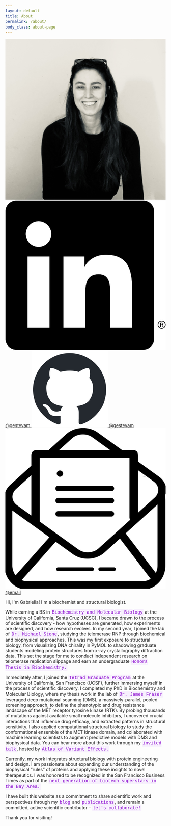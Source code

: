```yaml
---
layout: default
title: About
permalink: /about/
body_class: about-page
---
```

<div class="content about-page">
  <div class="figure">
    <img src="/static/img/abt/IMG_6854.jpg" alt="A description of the image" style="max-width: 100%;">
    <div class="social-links">
      <a href="https://www.linkedin.com/in/gestevam" target="_blank">
        <img src="/static/img/social/InBug-Black.png" alt="LinkedIn" class="social-icon"> @gestevam
      </a>
      <a href="https://github.com/gestevam" target="_blank">
        <img src="/static/img/social/github-mark.png" alt="GitHub" class="social-icon"> @gestevam
      </a>
      <a href="/contact">
          <img src="/static/img/social/email-icon.png" alt="Email" class="social-icon"> @email
      </a>
    </div>
  </div>
  <div class="text-block">

  <p>Hi, I'm Gabriella! I'm a biochemist and structural biologist.<p>

  <p>While earning a BS in <a href="https://science.ucsc.edu/department/chemistry/" style="background-color: #F7F0FD; font-family: Courier, monospace; padding: 2px 2px; color: #8806CE; text-decoration: none;">Biochemistry and Molecular Biology</a> at the University of California, Santa Cruz (UCSC), I became drawn to the process of scientific discovery - how hypotheses are generated, how experiments are designed, and how research evolves. In my second year, I joined the lab of <a href="https://stone.chemistry.ucsc.edu/" style="background-color: #F7F0FD; font-family: Courier, monospace; padding: 2px 2px; color: #8806CE; text-decoration: none;"> Dr. Michael Stone</a>, studying the telomerase RNP through biochemical and biophysical approaches. This was my first exposure to structural biology, from visualizing DNA chirality in PyMOL to shadowing graduate students modeling protein structures from x-ray crystallography diffraction data. This set the stage for me to conduct independent research on telomerase replication slippage and earn an undergraduate <a href="https://catalog.ucsc.edu/en/current/general-catalog/courses/chem-chemistry-and-biochemistry/100-199/chem-195c/" style="background-color: #F7F0FD; font-family: Courier, monospace; padding: 2px 2px; color: #8806CE; text-decoration: none;">Honors Thesis in Biochemistry.</a><p>

  <p>Immediately after, I joined the <a href="https://tetrad.ucsf.edu/" style="background-color: #F7F0FD; font-family: Courier, monospace; padding: 2px 2px; color: #8806CE; text-decoration: none;"> Tetrad Graduate Program</a>  at the University of California, San Francisco (UCSF), further immersing myself in the process of scientific discovery. I completed my PhD in Biochemistry and Molecular Biology, where my thesis work in the lab of <a href="https://fraserlab.com/" style="background-color: #F7F0FD; font-family: Courier, monospace; padding: 2px 2px; color: #8806CE; text-decoration: none;"> Dr. James Fraser</a> leveraged deep mutational scanning (DMS), a massively-parallel, pooled screening approach, to define the phenotypic and drug resistance landscape of the MET receptor tyrosine kinase (RTK). By probing thousands of mutations against available small molecule inhibitors, I uncovered crucial interactions that influence drug efficacy, and extracted patterns in structural sensitivity. I also applied computational structural biology to study the conformational ensemble of the MET kinase domain, and collaborated with machine learning scientists to augment predictive models with DMS and biophysical data. You can hear more about this work through my <a href="https://www.youtube.com/watch?v=oqGpHvrWUrQ" style="background-color: #F7F0FD; font-family: Courier, monospace; padding: 2px 2px; color: #8806CE; text-decoration: none;">invited talk</a>, hosted by <a href="https://www.varianteffect.org/" style="background-color: #F7F0FD; font-family: Courier, monospace; padding: 2px 2px; color: #8806CE; text-decoration: none;">Atlas of Variant Effects.</a><p>

  <p>Currently, my work integrates structural biology with protein engineering and design. I am passionate about expanding our understanding of the biophysical “rules” of proteins and applying these insights to novel therapeutics. I was honored to be recognized in the San Francisco Business Times as part of the <a href="https://www.bizjournals.com/sanfrancisco/news/2024/03/14/nex-gen-researchers.html" style="background-color: #F7F0FD; font-family: Courier, monospace; padding: 2px 2px; color: #8806CE; text-decoration: none;"> next generation of biotech superstars in the Bay Area.</a>

  <p>I have built this website as a commitment to share scientific work and perspectives through my <a href="/blog/" style="background-color: #F7F0FD; font-family: Courier, monospace; padding: 2px 2px; color: #8806CE; text-decoration: none;">blog</a> and <a href="/publications/" style="background-color: #F7F0FD; font-family: Courier, monospace; padding: 2px 2px; color: #8806CE; text-decoration: none;">publications</a>, and remain a committed, active scientific contributor - <a href="/contact/" style="background-color: #F7F0FD; font-family: Courier, monospace; padding: 2px 2px; color: #8806CE; text-decoration: none;">let's collaborate!</a><p>

  <p>Thank you for visiting!<p>  
